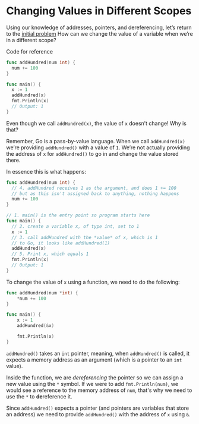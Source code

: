# Changing Values in Different Scopes

Using our knowledge of addresses, pointers, and dereferencing, let’s return to the [initial problem](../1-the-point-of-addresses-and-pointers/README.md) How can we change the value of a variable when we’re in a different scope?

Code for reference

```go
func addHundred(num int) {
  num += 100
}

func main() {
  x := 1
  addHundred(x)
  fmt.Println(x)
  // Output: 1
}
```

Even though we call `addHundred(x)`, the value of `x` doesn’t change! Why is that?

Remember, Go is a pass-by-value language. When we call `addHundred(x)` we’re providing `addHundred()` with a value of `1`. We’re not actually providing the address of `x` for `addHundred()` to go in and change the value stored there.

In essence this is what happens:

```go
func addHundred(num int) {
  // 4. addHundred receives 1 as the argument, and does 1 += 100
  // but as this isn't assigned back to anything, nothing happens
  num += 100
}

// 1. main() is the entry point so program starts here
func main() {
  // 2. create a variable x, of type int, set to 1
  x := 1
  // 3. call addHundred with the *value* of x, which is 1
  // to Go, it looks like addHundred(1)
  addHundred(x)
  // 5. Print x, which equals 1
  fmt.Println(x)
  // Output: 1
}
```

To change the value of `x` using a function, we need to do the following:

```go
func addHundred(num *int) {
	*num += 100
}

func main() {
	x := 1
	addHundred(&x)

	fmt.Println(x)
}
```

`addHundred()` takes an `int` pointer, meaning, when `addHundred()` is called, it expects a memory address as an argument (which is a pointer to an `int` value).

Inside the function, we are _dereferencing_ the pointer so we can assign a new value using the `*` symbol. If we were to add `fmt.Println(num)`, we would see a reference to the memory address of `num`, that's why we need to use the `*` to **de**reference it.

Since `addHundred()` expects a pointer (and pointers are variables that store an address) we need to provide `addHundred()` with the address of `x` using `&`.
